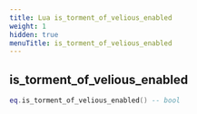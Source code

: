 ```yaml
---
title: Lua is_torment_of_velious_enabled
weight: 1
hidden: true
menuTitle: is_torment_of_velious_enabled
---
```

## is_torment_of_velious_enabled
```lua
eq.is_torment_of_velious_enabled() -- bool
```